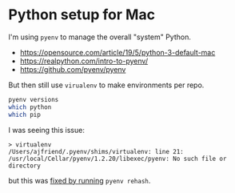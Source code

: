 # Python setup for Mac

I'm using `pyenv` to manage the overall "system" Python.

- https://opensource.com/article/19/5/python-3-default-mac
- https://realpython.com/intro-to-pyenv/
- https://github.com/pyenv/pyenv

But then still use `virualenv` to make environments per repo.

```sh
pyenv versions
which python
which pip
```

I was seeing this issue:

```
> virtualenv
/Users/ajfriend/.pyenv/shims/virtualenv: line 21: /usr/local/Cellar/pyenv/1.2.20/libexec/pyenv: No such file or directory
```

but this was [fixed by running](https://github.com/Homebrew/brew/issues/1457) `pyenv rehash`.
